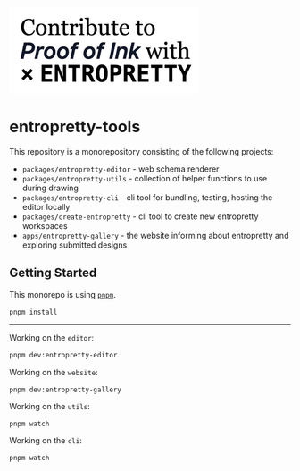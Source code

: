 
![Hero Image](hero.gif)

# entropretty-tools

This repository is a monorepository consisting of the following projects:

+ `packages/entropretty-editor` - web schema renderer
+ `packages/entropretty-utils` - collection of helper functions to use during drawing
+ `packages/entropretty-cli` - cli tool for bundling, testing, hosting the editor locally
+ `packages/create-entropretty` - cli tool to create new entropretty workspaces
+ `apps/entropretty-gallery` - the website informing about entropretty and exploring submitted designs

## Getting Started

This monorepo is using [`pnpm`](https://pnpm.io/).

```sh
pnpm install
```

---

Working on the `editor`:

```sh
pnpm dev:entropretty-editor
```

Working on the `website`:

```sh
pnpm dev:entropretty-gallery
```

Working on the `utils`:

```
pnpm watch
```

Working on the `cli`:

```
pnpm watch
```